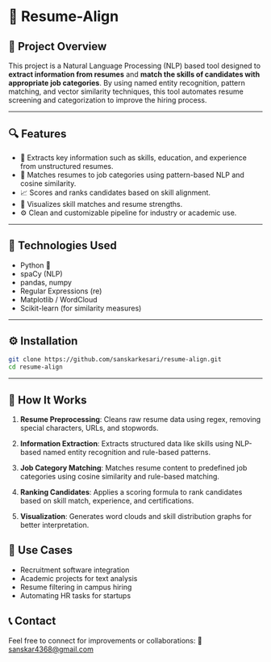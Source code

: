 # 💼 Resume-Align

## 📌 Project Overview

This project is a Natural Language Processing (NLP) based tool designed to **extract information from resumes** and **match the skills of candidates with appropriate job categories**. By using named entity recognition, pattern matching, and vector similarity techniques, this tool automates resume screening and categorization to improve the hiring process.

---

## 🔍 Features

* 🔎 Extracts key information such as skills, education, and experience from unstructured resumes.
* 🧠 Matches resumes to job categories using pattern-based NLP and cosine similarity.
* 📈 Scores and ranks candidates based on skill alignment.
* 📁 Visualizes skill matches and resume strengths.
* ⚙️ Clean and customizable pipeline for industry or academic use.

---

## 🧠 Technologies Used

* Python 🐍
* spaCy (NLP)
* pandas, numpy
* Regular Expressions (re)
* Matplotlib / WordCloud
* Scikit-learn (for similarity measures)

---

## ⚙️ Installation

```bash
git clone https://github.com/sanskarkesari/resume-align.git
cd resume-align
```

---

## 🚀 How It Works

1. **Resume Preprocessing**:
   Cleans raw resume data using regex, removing special characters, URLs, and stopwords.

2. **Information Extraction**:
   Extracts structured data like skills using NLP-based named entity recognition and rule-based patterns.

3. **Job Category Matching**:
   Matches resume content to predefined job categories using cosine similarity and rule-based matching.

4. **Ranking Candidates**:
   Applies a scoring formula to rank candidates based on skill match, experience, and certifications.

5. **Visualization**:
   Generates word clouds and skill distribution graphs for better interpretation.


## 🎯 Use Cases

* Recruitment software integration
* Academic projects for text analysis
* Resume filtering in campus hiring
* Automating HR tasks for startups


## 📞 Contact

Feel free to connect for improvements or collaborations:
📧 [sanskar4368@gmail.com](sanskar4368@gmail.com)
